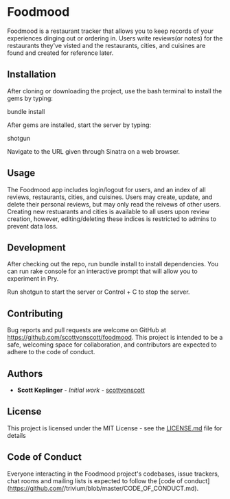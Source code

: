 

# Foodmood

Foodmood is a restaurant tracker that allows you to keep records of your experiences dinging out or ordering in. Users write reviews(or notes) for the restaurants they've visted and the restaurants, cities, and cuisines are found and created for reference later.

## Installation

After cloning or downloading the project, use the bash terminal to install the gems by typing:

bundle install

After gems are installed, start the server by typing:

shotgun

Navigate to the URL given through Sinatra on a web browser.

## Usage

The Foodmood app includes login/logout for users, and an index of all reviews, restaurants, cities, and cuisines. Users may create, update, and delete their personal reviews, but may only read the reivews of other users. Creating new restuarants and cities is available to all users upon review creation, however, editing/deleting these indices is restricted to admins to prevent data loss.

## Development
After checking out the repo, run bundle install to install dependencies. You can run rake console for an interactive prompt that will allow you to experiment in Pry.

Run shotgun to start the server or Control + C to stop the server. 

## Contributing
Bug reports and pull requests are welcome on GitHub at https://github.com/scottvonscott/foodmood. This project is intended to be a safe, welcoming space for collaboration, and contributors are expected to adhere to the code of conduct.


## Authors

* **Scott Keplinger** - *Initial work* - [scottvonscott](https://github.com/scottvonscott)

## License

This project is licensed under the MIT License - see the [LICENSE.md](LICENSE.md) file for details

## Code of Conduct

Everyone interacting in the Foodmood project's codebases, issue trackers, chat rooms and mailing lists is expected to follow the [code of conduct](https://github.com/<github scottvonscott>/trivium/blob/master/CODE_OF_CONDUCT.md).


